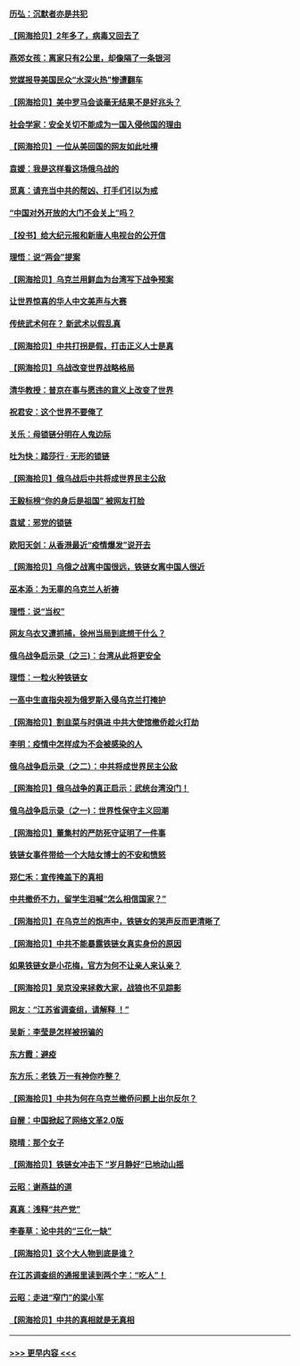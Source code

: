 #### [历弘：沉默者亦是共犯](../pages/nsc993/n13652799.md?t=03181801) 
#### [【网海拾贝】2年多了，病毒又回去了](../pages/nsc993/n13652629.md?t=03181801) 
#### [燕郊女孩：离家只有2公里，却像隔了一条银河](../pages/nsc993/n13652450.md?t=03181801) 
#### [党媒报导美国民众“水深火热”惨遭翻车](../pages/nsc993/n13649966.md?t=03181801) 
#### [【网海拾贝】美中罗马会谈毫无结果不是好兆头？](../pages/nsc993/n13649860.md?t=03181801) 
#### [社会学家：安全关切不能成为一国入侵他国的理由](../pages/nsc993/n13649744.md?t=03181801) 
#### [【网海拾贝】一位从美回国的网友如此吐槽](../pages/nsc993/n13647381.md?t=03181801) 
#### [袁媛：我是这样看这场俄乌战的](../pages/nsc993/n13644892.md?t=03181801) 
#### [觅真：请充当中共的帮凶、打手们引以为戒](../pages/nsc993/n13644228.md?t=03181801) 
#### [“中国对外开放的大门不会关上”吗？](../pages/nsc993/n13644191.md?t=03181801) 
#### [【投书】给大纪元报和新唐人电视台的公开信](../pages/nsc993/n13644124.md?t=03181801) 
#### [理悟：说“两会”提案](../pages/nsc993/n13643927.md?t=03181801) 
#### [【网海拾贝】乌克兰用鲜血为台湾写下战争预案](../pages/nsc993/n13643578.md?t=03181801) 
#### [让世界惊喜的华人中文美声与大赛](../pages/nsc993/n13641647.md?t=03181801) 
#### [传统武术何在？ 新武术以假乱真](../pages/nsc993/n13641615.md?t=03181801) 
#### [【网海拾贝】中共打拐是假，打击正义人士是真](../pages/nsc993/n13641238.md?t=03181801) 
#### [【网海拾贝】乌战改变世界战略格局](../pages/nsc993/n13639171.md?t=03181801) 
#### [清华教授：普京在事与愿违的意义上改变了世界](../pages/nsc993/n13639019.md?t=03181801) 
#### [祝君安：这个世界不要俺了](../pages/nsc993/n13638903.md?t=03181801) 
#### [关乐：母锁链分明在人鬼边际](../pages/nsc993/n13637601.md?t=03181801) 
#### [吐为快：踏莎行 · 无形的锁链](../pages/nsc993/n13637555.md?t=03181801) 
#### [【网海拾贝】俄乌战后中共将成世界民主公敌](../pages/nsc993/n13636363.md?t=03181801) 
#### [王毅标榜“你的身后是祖国” 被网友打脸](../pages/nsc993/n13636270.md?t=03181801) 
#### [袁斌：邪党的锁链](../pages/nsc993/n13636247.md?t=03181801) 
#### [欧阳天剑：从香港最近“疫情爆发”说开去](../pages/nsc993/n13633182.md?t=03181801) 
#### [【网海拾贝】乌俄之战离中国很远，铁链女离中国人很近](../pages/nsc993/n13630325.md?t=03181801) 
#### [巫本添：为无辜的乌克兰人祈祷](../pages/nsc993/n13629307.md?t=03181801) 
#### [理悟：说“当权”](../pages/nsc993/n13629223.md?t=03181801) 
#### [网友乌衣又遭抓捕，徐州当局到底想干什么？](../pages/nsc993/n13627859.md?t=03181801) 
#### [俄乌战争启示录（之三)：台湾从此将更安全](../pages/nsc993/n13624562.md?t=03181801) 
#### [理悟：一粒火种铁链女](../pages/nsc993/n13626011.md?t=03181801) 
#### [一高中生直指央视为俄罗斯入侵乌克兰打掩护](../pages/nsc993/n13625704.md?t=03181801) 
#### [【网海拾贝】割韭菜与时俱进 中共大使馆撤侨趁火打劫](../pages/nsc993/n13625514.md?t=03181801) 
#### [李明：疫情中怎样成为不会被感染的人](../pages/nsc993/n13624890.md?t=03181801) 
#### [俄乌战争启示录（之二）：中共将成世界民主公敌](../pages/nsc993/n13624452.md?t=03181801) 
#### [【网海拾贝】俄乌战争的真正启示：武统台湾没门！](../pages/nsc993/n13623889.md?t=03181801) 
#### [俄乌战争启示录（之一)：世界性保守主义回潮](../pages/nsc993/n13622554.md?t=03181801) 
#### [【网海拾贝】董集村的严防死守证明了一件事](../pages/nsc993/n13621552.md?t=03181801) 
#### [铁链女事件带给一个大陆女博士的不安和愤怒](../pages/nsc993/n13621510.md?t=03181801) 
#### [郑仁禾：宣传掩盖下的真相](../pages/nsc993/n13619943.md?t=03181801) 
#### [中共撤侨不力，留学生泪喊“怎么相信国家？”](../pages/nsc993/n13619641.md?t=03181801) 
#### [【网海拾贝】在乌克兰的炮声中，铁链女的哭声反而更清晰了](../pages/nsc993/n13619568.md?t=03181801) 
#### [【网海拾贝】中共不能暴露铁链女真实身份的原因](../pages/nsc993/n13616093.md?t=03181801) 
#### [如果铁链女是小花梅，官方为何不让亲人来认亲？](../pages/nsc993/n13616043.md?t=03181801) 
#### [【网海拾贝】吴京没来拯救大家，战狼也不见踪影](../pages/nsc993/n13613477.md?t=03181801) 
#### [网友：“江苏省调查组，请解释 ！”](../pages/nsc993/n13613447.md?t=03181801) 
#### [吴新：李莹是怎样被拐骗的](../pages/nsc993/n13611171.md?t=03181801) 
#### [东方霞：避疫](../pages/nsc993/n13611148.md?t=03181801) 
#### [东方乐：老铁 万一有神你咋整？](../pages/nsc993/n13610798.md?t=03181801) 
#### [【网海拾贝】中共为何在乌克兰撤侨问题上出尔反尔？](../pages/nsc993/n13610621.md?t=03181801) 
#### [自醒：中国掀起了网络文革2.0版](../pages/nsc993/n13608529.md?t=03181801) 
#### [晓晴：那个女子](../pages/nsc993/n13608462.md?t=03181801) 
#### [【网海拾贝】铁链女冲击下 “岁月静好”已地动山摇](../pages/nsc993/n13608403.md?t=03181801) 
#### [云昭：谢燕益的道](../pages/nsc993/n13607391.md?t=03181801) 
#### [真真：浅释“共产党”](../pages/nsc993/n13607020.md?t=03181801) 
#### [李春草：论中共的“三化一缺”](../pages/nsc993/n13607010.md?t=03181801) 
#### [【网海拾贝】这个大人物到底是谁？](../pages/nsc993/n13606832.md?t=03181801) 
#### [在江苏调查组的通报里读到两个字：“吃人”！](../pages/nsc993/n13606845.md?t=03181801) 
#### [云昭：走进“窄门”的梁小军](../pages/nsc993/n13605425.md?t=03181801) 
#### [【网海拾贝】中共的真相就是无真相](../pages/nsc993/n13604783.md?t=03181801) 

----
#### [ >>> 更早内容 <<< ](../indexes/nsc993-earlier.md)
